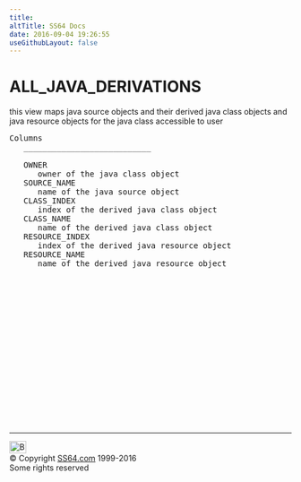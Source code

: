```yaml
---
title:
altTitle: SS64 Docs
date: 2016-09-04 19:26:55
useGithubLayout: false
---
```

<!-- #BeginLibraryItem "/Library/head_orad.lbi" --><!-- #EndLibraryItem --><h1>ALL_JAVA_DERIVATIONS </h1><p> this view maps java source objects and their derived java class objects and java resource objects for the java class accessible to user </p> 
 
<pre>Columns
   ___________________________
 
   OWNER
      owner of the java class object
   SOURCE_NAME
      name of the java source object
   CLASS_INDEX
      index of the derived java class object
   CLASS_NAME
      name of the derived java class object
   RESOURCE_INDEX
      index of the derived java resource object
   RESOURCE_NAME
      name of the derived java resource object

</pre><!-- #BeginLibraryItem "/Library/foot_orad.lbi" --><p>
<!-- oracle-footer -->
<ins class="adsbygoogle" style="display:inline-block;width:300px;height:250px" data-ad-client="ca-pub-6140977852749469" data-ad-slot="4275490898"></ins>
<script>
(adsbygoogle = window.adsbygoogle || []).push({});
</script></p>
<hr>
<div id="bl" class="footer"><a href="ALL_JAVA_DERIVATIONS.html#"><img src="../images/top.png" width="30" height="22" alt="Back to the Top"></a></div>
<div id="br" class="footer, tagline">© Copyright <a href="../index.html">SS64.com</a> 1999-2016<br>
Some rights reserved</div>
<!-- #EndLibraryItem -->

